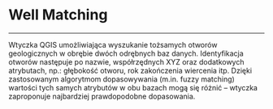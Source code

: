 ﻿# Well Matching
---
Wtyczka QGIS umożliwiająca wyszukanie tożsamych otworów geologicznych w obrębie dwóch odrębnych baz danych. Identyfikacja otworów następuje po nazwie, współrzędnych XYZ oraz dodatkowych atrybutach, np.: głębokość otworu, rok zakończenia wiercenia itp. Dzięki zastosowanym algorytmom dopasowywania (m.in. fuzzy matching) wartości tych samych atrybutów w obu bazach mogą się różnić – wtyczka zaproponuje najbardziej prawdopodobne dopasowania.